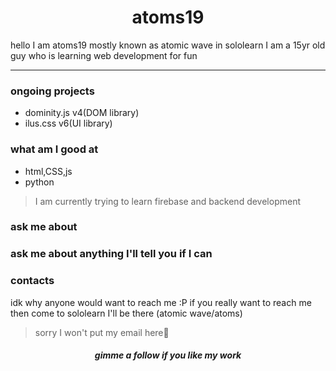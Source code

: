 <H1 align=center >atoms19</H1>
hello I am atoms19 mostly known as atomic wave in sololearn I am a 15yr old guy who
is learning web development for fun 
<hr>
<h3>ongoing projects</h3>
<ul>
<li>dominity.js v4(DOM library)</li>
<li>ilus.css v6(UI library)</li>
</ul>

<h3>what am I good at</h3>
<ul>
<li>html,CSS,js</li>
<li>python</li>
</ul>
<blockquote>
 I am currently trying to learn firebase and backend development
</blockquote>

<h3>ask me about<h3>
<p>ask me about anything I'll tell you if I can </p>

<h3>contacts</h3>
<p>idk why anyone would want to reach me :P 
if you really want to reach me then come to sololearn I'll be there (atomic wave/atoms)
<blockquote>sorry I won't put my email here👀</blockquote>
</p>

<h5 align="center">gimme a follow if you like my work</h5>



